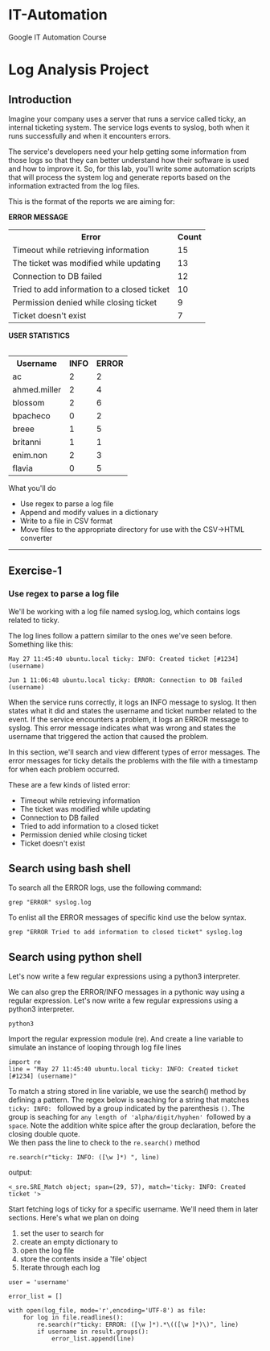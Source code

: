 # IT-Automation

Google IT Automation Course

# Log Analysis Project

## Introduction
Imagine your company uses a server that runs a service called ticky, an internal ticketing system. The service logs events to syslog, both when it runs successfully and when it encounters errors.

The service's developers need your help getting some information from those logs so that they can better understand how their software is used and how to improve it. So, for this lab, you'll write some automation scripts that will process the system log and generate reports based on the information extracted from the log files.


This is the format of the reports we are aiming for:

**ERROR MESSAGE**

<table>
    <th>Error</th>
    <th>Count</th>
        <tr><td>Timeout while retrieving information</td><td>15</td></tr>
        <tr><td>The ticket was modified while updating</td><td>13</td></tr>
        <tr><td>Connection to DB failed</td><td>12</td></tr>
        <tr><td>Tried to add information to a closed ticket</td><td>10</td></tr>
        <tr><td>Permission denied while closing ticket</td><td>9</td></tr>
        <tr><td>Ticket doesn't exist</td><td>7</td></tr>
<table>

**USER STATISTICS**
<table>
    <th>Username</th>
    <th>INFO</th>
    <th>ERROR</th>
<tr><td>ac</td><td>2</td><td>2</td></tr>
<tr><td>ahmed.miller</td><td>2</td><td>4</td></tr>
<tr><td>blossom</td><td>2</td><td>6</td></tr>
<tr><td>bpacheco</td><td>0</td><td>2</td></tr>
<tr><td>breee</td><td>1</td><td>5</td></tr>
<tr><td>britanni</td><td>1</td><td>1</td></tr>
<tr><td>enim.non</td><td>2</td><td>3</td></tr>
<tr><td>flavia</td><td>0</td><td>5</td></tr>
</table>

What you'll do
* Use regex to parse a log file
* Append and modify values in a dictionary
* Write to a file in CSV format
* Move files to the appropriate directory for use with the CSV->HTML converter

<hr>

##  Exercise-1
### Use regex to parse a log file

We'll be working with a log file named syslog.log, which contains logs related to ticky.

The log lines follow a pattern similar to the ones we've seen before. Something like this:
```
May 27 11:45:40 ubuntu.local ticky: INFO: Created ticket [#1234] (username)

Jun 1 11:06:48 ubuntu.local ticky: ERROR: Connection to DB failed (username)
```

When the service runs correctly, it logs an INFO message to syslog. It then states what it did and states the username and ticket number related to the event. If the service encounters a problem, it logs an ERROR message to syslog. This error message indicates what was wrong and states the username that triggered the action that caused the problem.

In this section, we'll search and view different types of error messages. The error messages for ticky details the problems with the file with a timestamp for when each problem occurred.

These are a few kinds of listed error:

* Timeout while retrieving information
* The ticket was modified while updating
* Connection to DB failed
* Tried to add information to a closed ticket
* Permission denied while closing ticket
* Ticket doesn't exist

## Search using bash shell
To search all the ERROR logs, use the following command:
```
grep "ERROR" syslog.log
```

To enlist all the ERROR messages of specific kind use the below syntax.
```
grep "ERROR Tried to add information to closed ticket" syslog.log
```

## Search using python shell

Let's now write a few regular expressions using a python3 interpreter.

We can also grep the ERROR/INFO messages in a pythonic way using a regular expression. Let's now write a few regular expressions using a python3 interpreter.

```
python3
```

Import the regular expression module (re).  And create a line variable to simulate an instance of looping through log file lines

```
import re
line = "May 27 11:45:40 ubuntu.local ticky: INFO: Created ticket [#1234] (username)"
```
To match a string stored in line variable, we use the search() method by defining a pattern.  The regex below is seaching for a string that matches ```ticky: INFO: ``` followed by a group indicated by the parenthesis ```()```.  The group is seaching for ```any length of 'alpha/digit/hyphen' ```followed by a ```space```.  Note the addition white spice after the group declaration, before the closing double quote.  
 We then pass the line to check to the ```re.search()``` method
```
re.search(r"ticky: INFO: ([\w ]*) ", line)
```
output:
```
<_sre.SRE_Match object; span=(29, 57), match='ticky: INFO: Created ticket '>
```

Start fetching logs of ticky for a specific username. We'll need them in later sections. Here's what we plan on doing

1) set the user to search for
2) create an empty dictionary to 
2) open the log file
3) store the contents inside a 'file' object
4) Iterate through each log


```
user = 'username'

error_list = []

with open(log_file, mode='r',encoding='UTF-8') as file:
    for log in file.readlines():
        re.search(r"ticky: ERROR: ([\w ]*).*\(([\w ]*)\)", line)
        if username in result.groups():
            error_list.append(line)
            
```
